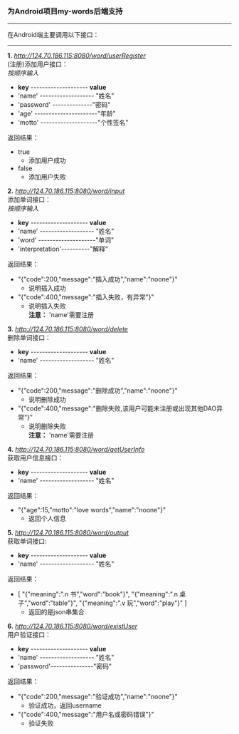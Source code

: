 ### 为Android项目my-words后端支持

---
在Android端主要调用以下接口：
***
**1.**
*http://124.70.186.115:8080/word/userRegister*  
(注册)添加用户接口：  
*按顺序输入*
+ **key**  -------------------- **value**
+ 'name'     ------------------- "姓名"
+ 'password' --------------"密码"  
+ 'age'      ----------------------"年龄"
+ 'motto'  --------------------"个性签名"  

返回结果：  
+ true 
  + 添加用户成功
+ false 
  + 添加用户失败
  
  
**2.**
*http://124.70.186.115:8080/word/input*  
添加单词接口：  
*按顺序输入*
+ **key**  -------------------- **value**
+ 'name'     ------------------- "姓名"
+ 'word' --------------------"单词"  
+ 'interpretation'----------"解释"  

返回结果：
+   "{\"code\":200,\"message\":\"插入成功\",\"name\":\"noone\"}"
    + 说明插入成功
+ "{\"code\":400,\"message\":\"插入失败，有异常\"}"
    + 说明插入失败  
**注意：** 'name'需要注册

**3.**
*http://124.70.186.115:8080/word/delete*  
删除单词接口：  
+ **key**  -------------------- **value**
+ 'name'     ------------------- "姓名"  

返回结果：
+ "{\"code\":200,\"message\":\"删除成功\",\"name\":\"noone\"}"
  + 说明删除成功
+ "{\"code\":400,\"message\":\"删除失败,该用户可能未注册或出现其他DAO异常\"}"  
    + 说明删除失败  
      **注意：** 'name'需要注册

**4.**
*http://124.70.186.115:8080/word/getUserInfo*  
获取用户信息接口：
+ **key**  -------------------- **value**
+ 'name'     ------------------- "姓名"

返回结果：
+ "{\"age\":15,\"motto\":\"love words\",\"name\":\"noone\"}"  
    + 返回个人信息

**5.**
*http://124.70.186.115:8080/word/output*  
获取单词接口: 
+ **key**  -------------------- **value**
+ 'name'     ------------------- "姓名"  

返回结果：
+ [
  "{\"meaning\":\".n 书\",\"word\":\"book\"}",
  "{\"meaning\":\".n 桌子\",\"word\":\"table\"}",
  "{\"meaning\":\".v 玩\",\"word\":\"play\"}"
  ]
  + 返回的是json串集合
    
**6.**
*http://124.70.186.115:8080/word/existUser*  
用户验证接口：
+ **key**  -------------------- **value**
+ 'name'     ------------------- "姓名"  
+ 'password'---------------"密码"

返回结果：
+ "{\"code\":200,\"message\":\"验证成功\",\"name\":\"noone\"}"
    + 验证成功，返回username
+ "{\"code\":400,\"message\":\"用户名或密码错误\"}"   
    + 验证失败
